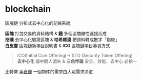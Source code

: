 # blockchain

區塊鏈 分布式去中心化的記帳系統  

**區塊** 打包交易的資料結構 & **鏈** 多個區塊線性連接而成  
**挖礦** 去中心化驗證區塊 & **哈希雜湊** 把資料轉成數字「指紋」  
**白皮書** 區塊鏈新項目說明書  & **ICO** 區塊鏈項目募資方式 
> ICO(Initial Coin Offering)-> STO (Security Token Offering)  
**去中心化** 讓中間人消失  & **三角悖論** 安全、效能、去中心 必捨一

比特幣 [半衰鐘](https://www.bitcoinclock.com/) 一個物件的需求由大眾需求決定


